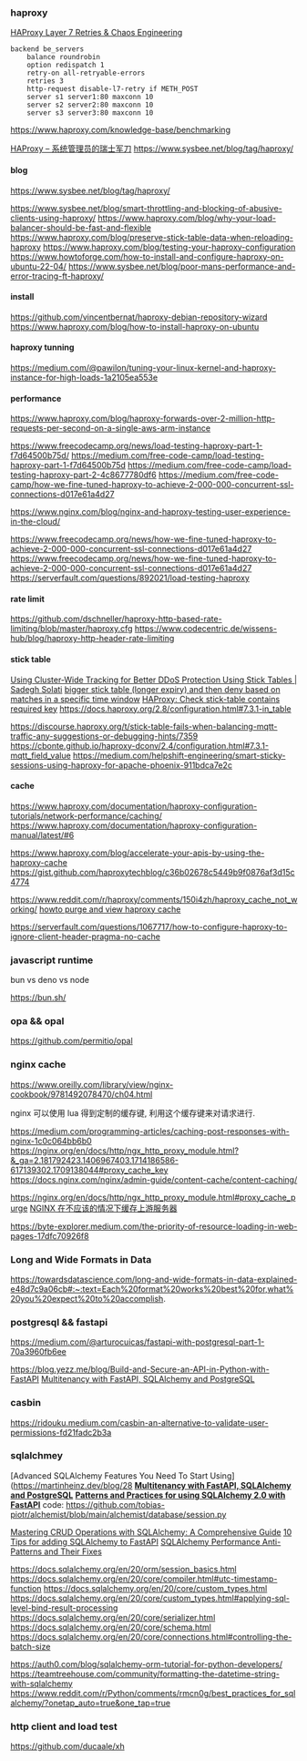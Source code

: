 
### haproxy

[HAProxy Layer 7 Retries & Chaos Engineering](https://www.haproxy.com/blog/haproxy-layer-7-retries-and-chaos-engineering)

```
backend be_servers    
    balance roundrobin
    option redispatch 1
    retry-on all-retryable-errors
    retries 3
    http-request disable-l7-retry if METH_POST
    server s1 server1:80 maxconn 10
    server s2 server2:80 maxconn 10
    server s3 server3:80 maxconn 10
```



https://www.haproxy.com/knowledge-base/benchmarking

[HAProxy – 系统管理员的瑞士军刀](https://www.sysbee.net/blog/haproxy-sysadmins-swiss-army-knife/)
https://www.sysbee.net/blog/tag/haproxy/
#### blog

https://www.sysbee.net/blog/tag/haproxy/

https://www.sysbee.net/blog/smart-throttling-and-blocking-of-abusive-clients-using-haproxy/
https://www.haproxy.com/blog/why-your-load-balancer-should-be-fast-and-flexible
https://www.haproxy.com/blog/preserve-stick-table-data-when-reloading-haproxy
https://www.haproxy.com/blog/testing-your-haproxy-configuration
https://www.howtoforge.com/how-to-install-and-configure-haproxy-on-ubuntu-22-04/
https://www.sysbee.net/blog/poor-mans-performance-and-error-tracing-ft-haproxy/
#### install

https://github.com/vincentbernat/haproxy-debian-repository-wizard
https://www.haproxy.com/blog/how-to-install-haproxy-on-ubuntu


#### haproxy tunning

https://medium.com/@pawilon/tuning-your-linux-kernel-and-haproxy-instance-for-high-loads-1a2105ea553e

#### performance

https://www.haproxy.com/blog/haproxy-forwards-over-2-million-http-requests-per-second-on-a-single-aws-arm-instance

https://www.freecodecamp.org/news/load-testing-haproxy-part-1-f7d64500b75d/
https://medium.com/free-code-camp/load-testing-haproxy-part-1-f7d64500b75d
https://medium.com/free-code-camp/load-testing-haproxy-part-2-4c8677780df6
https://medium.com/free-code-camp/how-we-fine-tuned-haproxy-to-achieve-2-000-000-concurrent-ssl-connections-d017e61a4d27

https://www.nginx.com/blog/nginx-and-haproxy-testing-user-experience-in-the-cloud/

https://www.freecodecamp.org/news/how-we-fine-tuned-haproxy-to-achieve-2-000-000-concurrent-ssl-connections-d017e61a4d27
https://www.freecodecamp.org/news/how-we-fine-tuned-haproxy-to-achieve-2-000-000-concurrent-ssl-connections-d017e61a4d27
https://serverfault.com/questions/892021/load-testing-haproxy


#### rate limit

https://github.com/dschneller/haproxy-http-based-rate-limiting/blob/master/haproxy.cfg
https://www.codecentric.de/wissens-hub/blog/haproxy-http-header-rate-limiting


#### stick table

[Using Cluster-Wide Tracking for Better DDoS Protection Using Stick Tables | Sadegh Solati](https://www.youtube.com/watch?v=Xc8OhXKZCs0)
[bigger stick table (longer expiry) and then deny based on matches in a specific time window](https://discourse.haproxy.org/t/stick-tables-more-tables-or-a-better-option/5868/3)
[HAProxy: Check stick-table contains required key](https://stackoverflow.com/questions/77720881/haproxy-check-stick-table-contains-required-key)
https://docs.haproxy.org/2.8/configuration.html#7.3.1-in_table

https://discourse.haproxy.org/t/stick-table-fails-when-balancing-mqtt-traffic-any-suggestions-or-debugging-hints/7359
https://cbonte.github.io/haproxy-dconv/2.4/configuration.html#7.3.1-mqtt_field_value
https://medium.com/helpshift-engineering/smart-sticky-sessions-using-haproxy-for-apache-phoenix-911bdca7e2c


#### cache

https://www.haproxy.com/documentation/haproxy-configuration-tutorials/network-performance/caching/
https://www.haproxy.com/documentation/haproxy-configuration-manual/latest/#6

https://www.haproxy.com/blog/accelerate-your-apis-by-using-the-haproxy-cache
https://gist.github.com/haproxytechblog/c36b02678c5449b9f0876af3d15c4774

https://www.reddit.com/r/haproxy/comments/150i4zh/haproxy_cache_not_working/
[howto purge and view haproxy cache](https://serverfault.com/questions/955638/howto-purge-and-view-haproxy-cache)

https://serverfault.com/questions/1067717/how-to-configure-haproxy-to-ignore-client-header-pragma-no-cache

### javascript runtime

bun vs deno vs node

https://bun.sh/




### opa && opal

https://github.com/permitio/opal



### nginx cache

https://www.oreilly.com/library/view/nginx-cookbook/9781492078470/ch04.html

nginx 可以使用 lua 得到定制的缓存键, 利用这个缓存键来对请求进行.

https://medium.com/programming-articles/caching-post-responses-with-nginx-1c0c064bb6b0
https://nginx.org/en/docs/http/ngx_http_proxy_module.html?&_ga=2.181792423.1406967403.1714186586-617139302.1709138044#proxy_cache_key
https://docs.nginx.com/nginx/admin-guide/content-cache/content-caching/

https://nginx.org/en/docs/http/ngx_http_proxy_module.html#proxy_cache_purge
[NGINX 在不应该的情况下缓存上游服务器](https://stackoverflow.com/questions/59751813/nginx-caching-upstream-server-when-it-shouldnt-be)

https://byte-explorer.medium.com/the-priority-of-resource-loading-in-web-pages-17dfc70926f8


### Long and Wide Formats in Data

https://towardsdatascience.com/long-and-wide-formats-in-data-explained-e48d7c9a06cb#:~:text=Each%20format%20works%20best%20for,what%20you%20expect%20to%20accomplish.


### postgresql && fastapi

https://medium.com/@arturocuicas/fastapi-with-postgresql-part-1-70a3960fb6ee


https://blog.yezz.me/blog/Build-and-Secure-an-API-in-Python-with-FastAPI
[Multitenancy with FastAPI, SQLAlchemy and PostgreSQL](https://mergeboard.com/blog/6-multitenancy-fastapi-sqlalchemy-postgresql/)



### casbin

https://ridouku.medium.com/casbin-an-alternative-to-validate-user-permissions-fd21fadc2b3a


### sqlalchmey

[Advanced SQLAlchemy Features You Need To Start Using](https://martinheinz.dev/blog/28
[**Multitenancy with FastAPI, SQLAlchemy and PostgreSQL**](https://mergeboard.com/blog/6-multitenancy-fastapi-sqlalchemy-postgresql/#step-5-adding-a-tenant)
[**Patterns and Practices for using SQLAlchemy 2.0 with FastAPI**](https://chaoticengineer.hashnode.dev/fastapi-sqlalchemy)
	code: https://github.com/tobias-piotr/alchemist/blob/main/alchemist/database/session.py

[Mastering CRUD Operations with SQLAlchemy: A Comprehensive Guide](https://medium.com/@shubhkarmanrathore/mastering-crud-operations-with-sqlalchemy-a-comprehensive-guide-a05cf70e5dea)
[10 Tips for adding SQLAlchemy to FastAPI](https://bitestreams.com/blog/fastapi-sqlalchemy/)
[SQLAlchemy Performance Anti-Patterns and Their Fixes](https://dev.to/zchtodd/sqlalchemy-performance-anti-patterns-and-their-fixes-4bmm)


https://docs.sqlalchemy.org/en/20/orm/session_basics.html
https://docs.sqlalchemy.org/en/20/core/compiler.html#utc-timestamp-function
https://docs.sqlalchemy.org/en/20/core/custom_types.html
https://docs.sqlalchemy.org/en/20/core/custom_types.html#applying-sql-level-bind-result-processing
https://docs.sqlalchemy.org/en/20/core/serializer.html
https://docs.sqlalchemy.org/en/20/core/schema.html
https://docs.sqlalchemy.org/en/20/core/connections.html#controlling-the-batch-size

https://auth0.com/blog/sqlalchemy-orm-tutorial-for-python-developers/
https://teamtreehouse.com/community/formatting-the-datetime-string-with-sqlalchemy
https://www.reddit.com/r/Python/comments/rmcn0g/best_practices_for_sqlalchemy/?onetap_auto=true&one_tap=true


### http client and load test

https://github.com/ducaale/xh
